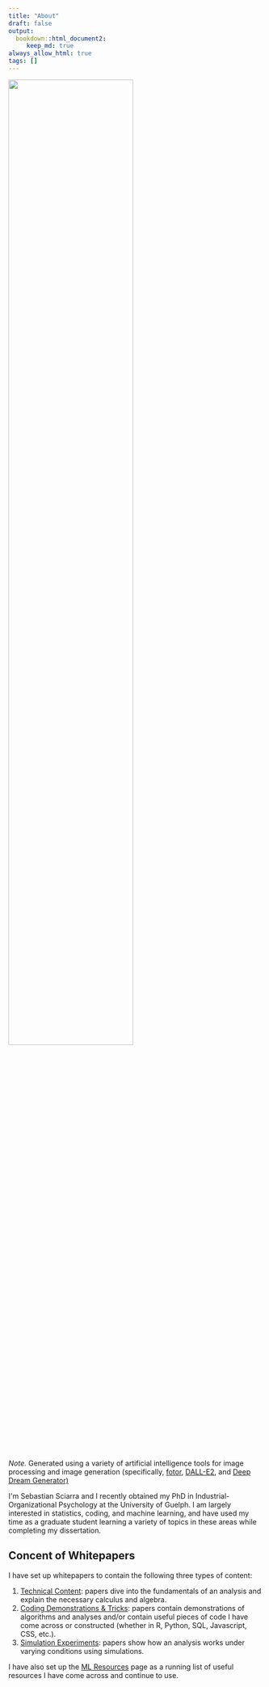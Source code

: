 ```yaml
---
title: "About"
draft: false
output:
  bookdown::html_document2:
     keep_md: true
always_allow_html: true
tags: []
---   
```





<div class="figure">
  <div class="figDivLabel">
    <caption>
     <span class = 'figLabelAbout'><span> 
    </caption>
  </div>
   <div class="figTitle">
  </div>
    <img src="images/about_picture.jpg" width="70%" height="70%"> 
  
  <div class="figNote">
      <span><em>Note. </em> Generated using a variety of artificial intelligence tools for image processing and image generation (specifically, <a href="https://www.fotor.com">fotor</a>, <a href="https://openai.com/dall-e-2/">DALL-E2</a>, and <a href="https://deepdreamgenerator.com">Deep Dream Generator)</a></span> 
  </div>
</div>



I'm Sebastian Sciarra and I recently obtained my PhD in Industrial-Organizational Psychology at the University of Guelph. I am largely interested in statistics, coding, and machine learning, and have used my time as a graduate student learning a variety of topics in these areas while completing my dissertation. 


## Concent of Whitepapers

I have set up whitepapers to contain the following three types of content: 

1) <a href="/technical_content">Technical Content</a>: papers dive into the fundamentals of an analysis and explain the necessary calculus and algebra.
2) <a href="/coding_tricks">Coding Demonstrations & Tricks</a>: papers contain demonstrations of algorithms and analyses and/or contain  useful pieces of code I have come across or constructed (whether in R, Python, SQL, Javascript, CSS, etc.). 
3) <a href="/simulation_exps">Simulation Experiments</a>: papers show how an analysis works under varying conditions using simulations. 

I have also set up the <a href="/mlresources">ML Resources</a> page as a running list of useful resources I have come across and continue to use.

